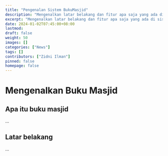 ```yaml
---
title: "Pengenalan Sistem BukuMasjid"
description: "Mengenalkan latar belakang dan fitur apa saja yang ada di sistem buku masjid yang akan mempermudah pekerjaan bendahara masjid."
excerpt: "Mengenalkan latar belakang dan fitur apa saja yang ada di sistem buku masjid yang akan mempermudah pekerjaan bendahara masjid."
date: 2024-01-02T07:45:00+08:00
lastmod:
draft: false
weight: 50
images: []
categories: ["News"]
tags: []
contributors: ["Zidni Ilman"]
pinned: false
homepage: false
---
```


# Mengenalkan Buku Masjid

## Apa itu buku masjid

...

## Latar belakang

...
